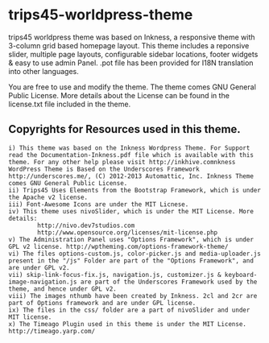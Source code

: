 trips45-worldpress-theme
========================

trips45 worldpress theme was based on Inkness, a responsive theme with 3-column grid based homepage layout. This theme includes a reponsive slider, multiple page layouts, configurable sidebar locations, footer widgets & easy to use admin Panel. .pot file has been provided for I18N translation into other languages.

You are free to use and modify the theme.  The theme comes GNU General Public License. More details about the License can be found in the license.txt file included in the theme.


## Copyrights for Resources used in this theme.
  
	i) This theme was based on the Inkness Wordpress Theme. For Support read the Documentation-Inkness.pdf file which is available with this theme. For any other help please visit http://inkhive.comnkness WordPress Theme is Based on the Underscores Framework http://underscores.me/, (C) 2012-2013 Automattic, Inc. Inkness Theme comes GNU General Public License.
	ii) Trips45 Uses Elements from the Bootstrap Framework, which is under the Apache v2 license.
	iii) Font-Awesome Icons are under the MIT Licnese.
	iv) This theme uses nivoSlider, which is under the MIT License. More details: 
	        http://nivo.dev7studios.com
	   		http://www.opensource.org/licenses/mit-license.php
	v) The Administration Panel uses "Options Framework", which is under GPL v2 license. http://wptheming.com/options-framework-theme/
	vi) The files options-custom.js, color-picker.js and media-uploader.js present in the "/js" Folder are part of the "Options Framework", and are under GPL v2.
	vii) skip-link-focus-fix.js, navigation.js, customizer.js & keyboard-image-navigation.js are part of the Underscores Framework used by the theme, and hence under GPL v2.
	viii) The images nthumb have been created by Inkness. 2cl and 2cr are part of Options framework and are under GPL license.
	ix) The files in the css/ folder are a part of nivoSlider and under MIT license.
	x) The Timeago Plugin used in this theme is under the MIT License. http://timeago.yarp.com/

